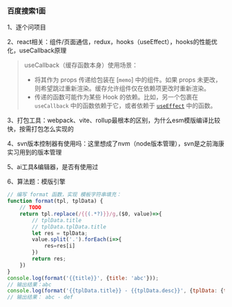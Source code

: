 ### 百度搜索1面

1、逐个问项目

2、react相关：组件/页面通信，redux，hooks（useEffect），hooks的性能优化，useCallback原理

> useCallback（缓存函数本身）使用场景：
>
> - 将其作为 props 传递给包装在 [`memo`] 中的组件。如果 props 未更改，则希望跳过重新渲染。缓存允许组件仅在依赖项更改时重新渲染。
> - 传递的函数可能作为某些 Hook 的依赖。比如，另一个包裹在 `useCallback` 中的函数依赖于它，或者依赖于 [`useEffect`](https://zh-hans.react.dev/reference/react/useEffect) 中的函数。

3、打包工具：webpack、vite、rollup最根本的区别，为什么esm模版编译比较快，按需打包怎么实现的

4、svn版本控制器有使用吗：这里想成了nvm（node版本管理），svn是之前海康实习用到的版本管理

5、ai工具&编辑器，是否有使用过

6、算法题：模版引擎

```js
// 编写 format 函数，实现 模板字符串填充：
function format(tpl, tplData) {
    // TODO
    return tpl.replace(/{{(.*?)}}/g,($0, value)=>{
        // tplData.title
        // tplData.tplData.title
        let res = tplData;
        value.split('.').forEach(i=>{
            res=res[i]
        })
        return res;
    })
}
console.log(format('{{title}}', {title: 'abc'}));
// 输出结果：abc
console.log(format('{{tplData.title}} - {{tplData.desc}}', {tplData: {title: 'abc', desc: 'def'}}));
// 输出结果： abc - def

```

